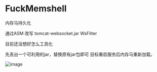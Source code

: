 # FuckMemshell
内存马持久化

通过ASM 改写 tomcat-websocket.jar WsFilter

目前还没想好怎么工具化

先丢出一个可利用的jar，替换原有jar包即可
目标重启服务后内存马重新加载。

![image](https://user-images.githubusercontent.com/48993128/169270136-932d46b8-ad53-4c2f-80f5-513a6327e041.png)

